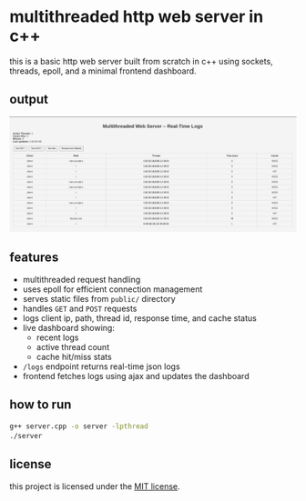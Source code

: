 # multithreaded http web server in c++

this is a basic http web server built from scratch in c++ using sockets, threads, epoll, and a minimal frontend dashboard.

## output

![screenshot](output.png)

## features

- multithreaded request handling  
- uses epoll for efficient connection management  
- serves static files from `public/` directory  
- handles `GET` and `POST` requests  
- logs client ip, path, thread id, response time, and cache status  
- live dashboard showing:
  - recent logs  
  - active thread count  
  - cache hit/miss stats  
- `/logs` endpoint returns real-time json logs  
- frontend fetches logs using ajax and updates the dashboard

## how to run

```bash
g++ server.cpp -o server -lpthread
./server
```
## license

this project is licensed under the [MIT license](LICENSE).